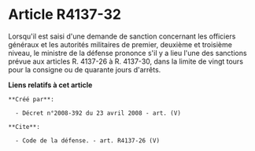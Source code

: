 # Article R4137-32

Lorsqu'il est saisi d'une demande de sanction concernant les officiers généraux et les autorités militaires de premier,
deuxième et troisième niveau, le ministre de la défense prononce s'il y a lieu l'une des sanctions prévue aux articles R.
4137-26 à R. 4137-30, dans la limite de vingt tours pour la consigne ou de quarante jours d'arrêts.

**Liens relatifs à cet article**

	**Créé par**:

	  - Décret n°2008-392 du 23 avril 2008 - art. (V)

	**Cite**:

	  - Code de la défense. - art. R4137-26 (V)
